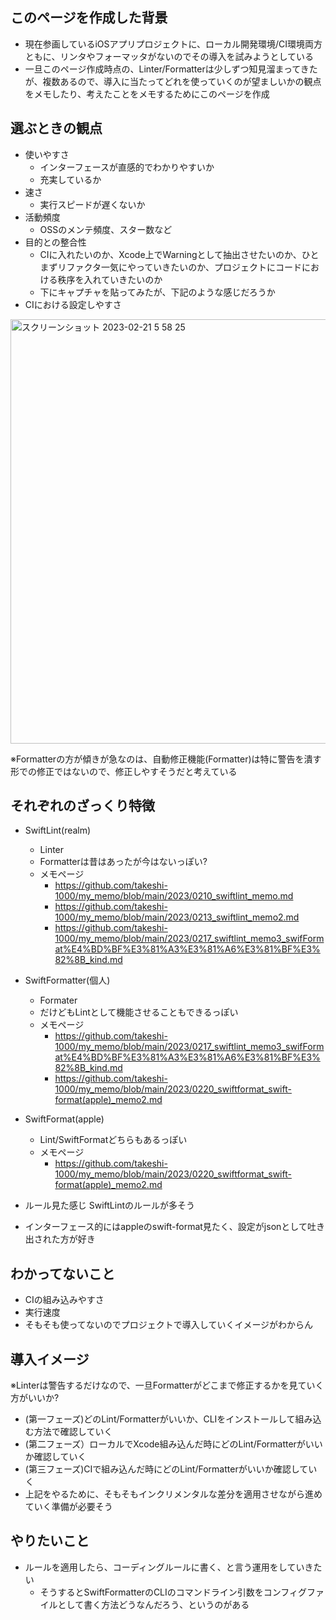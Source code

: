 ## このページを作成した背景

- 現在参画しているiOSアプリプロジェクトに、ローカル開発環境/CI環境両方ともに、リンタやフォーマッタがないのでその導入を試みようとしている
- 一旦このページ作成時点の、Linter/Formatterは少しずつ知見溜まってきたが、複数あるので、導入に当たってどれを使っていくのが望ましいかの観点をメモしたり、考えたことをメモするためにこのページを作成

## 選ぶときの観点

- 使いやすさ
  - インターフェースが直感的でわかりやすいか
  - 充実しているか
- 速さ
  - 実行スピードが遅くないか
- 活動頻度
  - OSSのメンテ頻度、スター数など
- 目的との整合性
  - CIに入れたいのか、Xcode上でWarningとして抽出させたいのか、ひとまずリファクタ一気にやっていきたいのか、プロジェクトにコードにおける秩序を入れていきたいのか
  - 下にキャプチャを貼ってみたが、下記のような感じだろうか
- CIにおける設定しやすさ

<img width="679" alt="スクリーンショット 2023-02-21 5 58 25" src="https://user-images.githubusercontent.com/16571394/220197615-ceb5cc91-28e4-4742-a8e4-4f794e125fde.png">

※Formatterの方が傾きが急なのは、自動修正機能(Formatter)は特に警告を潰す形での修正ではないので、修正しやすそうだと考えている

## それぞれのざっくり特徴

- SwiftLint(realm)
  - Linter
  - Formatterは昔はあったが今はないっぽい?
  - メモページ 
    - https://github.com/takeshi-1000/my_memo/blob/main/2023/0210_swiftlint_memo.md
    - https://github.com/takeshi-1000/my_memo/blob/main/2023/0213_swiftlint_memo2.md
    - https://github.com/takeshi-1000/my_memo/blob/main/2023/0217_swiftlint_memo3_swifFormat%E4%BD%BF%E3%81%A3%E3%81%A6%E3%81%BF%E3%82%8B_kind.md
- SwiftFormatter(個人)
  - Formater
  - だけどもLintとして機能させることもできるっぽい
  - メモページ
    - https://github.com/takeshi-1000/my_memo/blob/main/2023/0217_swiftlint_memo3_swifFormat%E4%BD%BF%E3%81%A3%E3%81%A6%E3%81%BF%E3%82%8B_kind.md
    - https://github.com/takeshi-1000/my_memo/blob/main/2023/0220_swiftformat_swift-format(apple)_memo2.md
- SwiftFormat(apple)
  - Lint/SwiftFormatどちらもあるっぽい
  - メモページ
    - https://github.com/takeshi-1000/my_memo/blob/main/2023/0220_swiftformat_swift-format(apple)_memo2.md

- ルール見た感じ SwiftLintのルールが多そう
- インターフェース的にはappleのswift-format見たく、設定がjsonとして吐き出された方が好き

## わかってないこと

- CIの組み込みやすさ
- 実行速度
- そもそも使ってないのでプロジェクトで導入していくイメージがわからん

## 導入イメージ

※Linterは警告するだけなので、一旦Formatterがどこまで修正するかを見ていく方がいいか?

- (第一フェーズ)どのLint/Formatterがいいか、CLIをインストールして組み込む方法で確認していく
- (第二フェーズ）ローカルでXcode組み込んだ時にどのLint/Formatterがいいか確認していく
- (第三フェーズ)CIで組み込んだ時にどのLint/Formatterがいいか確認していく
- 上記をやるために、そもそもインクリメンタルな差分を適用させながら進めていく準備が必要そう

## やりたいこと

- ルールを適用したら、コーディングルールに書く、と言う運用をしていきたい
  - そうするとSwiftFormatterのCLIのコマンドライン引数をコンフィグファイルとして書く方法どうなんだろう、というのがある
